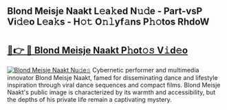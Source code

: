 ## Blond Meisje Naakt L𝚎a𝚔ed N𝚞𝚍e - Part-vsP Vi𝚍𝚎o L𝚎a𝚔s - H𝚘𝚝 O𝚗𝚕yf𝚊ns P𝚑𝚘tos RhdoW

# <h2><a href="http://kf6a3u1.oniu.top/?m=Blond+Meisje+Naakt">🔗👉 🔴 Blond Meisje Naakt P𝚑ot𝚘𝚜 V𝚒d𝚎o</a></h2>

[![Blond Meisje Naakt Nu𝚍e𝚜](https://i.imgur.com/0qMVB7G.gif)](http://kf6a3u1.oniu.top/?m=Blond+Meisje+Naakt)
Cybernetic performer and multimedia innovator Blond Meisje Naakt, famed for disseminating dance and lifestyle inspiration through viral dance sequences and compact films. Blond Meisje Naakt's public image is characterized by its warmth and accessibility, but the depths of his private life remain a captivating mystery.  
